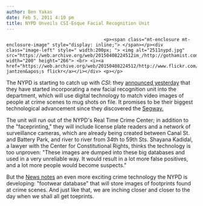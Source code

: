 ```yaml
---
author: Ben Yakas
date: Feb 5, 2011 4:10 pm
title: NYPD Unveils CSI-Esque Facial Recognition Unit
---
```


	
										<p><span class="mt-enclosure mt-enclosure-image" style="display: inline;"> </span></p><div class="image-left" style=" width:200px; "> <img alt="2511nypd.jpg" src="https://web.archive.org/web/20150408224512im_/http://gothamist.com/attachments/byakas/2511nypd.jpg" width="200" height="266"> <br> <i><a href="https://web.archive.org/web/20150408224512/http://www.flickr.com/photos/mvjantzen/5408974215/">m.v. jantzen&apos;s flickr</a></i></div> <p></p>

<p>The NYPD is starting to catch up with <em>CSI</em>: they <a href="https://web.archive.org/web/20150408224512/http://www.nydailynews.com/ny_local/2011/02/05/2011-02-05_nypd_planning_to_use_facial_recognition_technology_to_match_mugshots_to_suspect_.html">announced yesterday</a> that they have started incorporating a new facial recognition unit into the department, which will use digital technology to match video images of people at crime scenes to mug shots on file. It promises to be their biggest technological advancement since they discovered the <a href="https://web.archive.org/web/20150408224512/http://gothamist.com/tags/segway">Segway.</a></p>

<p>The unit will run out of the NYPD&apos;s Real Time Crime Center; in addition to the &quot;faceprinting,&quot; they will include license plate readers and a network of surveillance cameras, which are already being created between Canal St. and Battery Park, and river to river from 34th to 59th Sts. Shayana Kadidal, a lawyer with the Center for Constitutional Rights, thinks the technology is too unproven: &quot;These images are dumped into these big databases and used in a very unreliable way. It would result in a lot more false positives, and a lot more people would become suspects.&quot; </p>

<p>But the <a href="https://web.archive.org/web/20150408224512/http://www.nydailynews.com/ny_local/2011/02/05/2011-02-05_nypd_planning_to_use_facial_recognition_technology_to_match_mugshots_to_suspect_.html">News notes</a> an even more exciting crime technology the NYPD is developing: &quot;footwear database&quot; that will store images of footprints found at crime scenes. And just like that, we are inching closer and closer to the day when we shall all get toeprints.</p>					
										
									
				